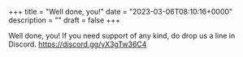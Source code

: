 +++
title = "Well done, you!"
date = "2023-03-06T08:10:16+0000"
description = ""
draft = false
+++

Well done, you! If you need support of any kind, do drop us a line in Discord. https://discord.gg/yX3gTw36C4
